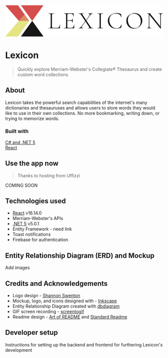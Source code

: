 ![Lexicon Logo](/docs/readme_logo-title.svg)
# Lexicon
> Quickly explore Merriam-Webster's Collegiate® Thesaurus and create custom word collections 

## About
Lexicon takes the powerful search capabilities of the internet's many dictionaries and thesauruses and allows users to store words they would like to use in their own collections. No more bookmarking, writing down, or trying to memorize words.

### Built with
[C# and .NET 5](https://dotnet.microsoft.com/) <br>
[React](https://reactjs.org/)

## Use the app now
> Thanks to hosting from Uffizzi

COMING SOON

## Technologies used
- [React](https://reactjs.org/) v16.14.0 <br>
- Merriam-Webster's APIs
- [.NET 5](https://dotnet.microsoft.com/) v5.0.1 <br>
- Entity Framework - need link
- Toast notifications
- Firebase for authentication

## Entity Relationship Diagram (ERD) and Mockup
Add images

## Credits and Acknowledgements
- Logo design - [Shannon Swenton](https://www.linkedin.com/in/shannon-swenton-aa5356176/) <br>
- Mockup, logo, and icons designed with - [Inkscape](https://inkscape.org/) <br>
- Entity Relationship Diagram created with [dbdiagram](https://dbdiagram.io/) <br>
- GIF screen recording - [screentogif](https://www.screentogif.com/) <br>
- Readme design - [Art of README](https://github.com/noffle/art-of-readme#readme) and [Standard Readme](https://github.com/RichardLitt/standard-readme) <br>

## Developer setup
Instructions for setting up the backend and frontend for furthering Lexicon's development
